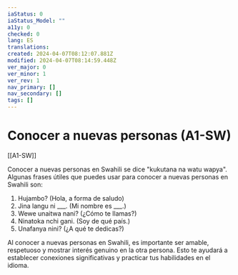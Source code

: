 ```yaml
---
iaStatus: 0
iaStatus_Model: ""
a11y: 0
checked: 0
lang: ES
translations: 
created: 2024-04-07T08:12:07.881Z
modified: 2024-04-07T08:14:59.448Z
ver_major: 0
ver_minor: 1
ver_rev: 1
nav_primary: []
nav_secondary: []
tags: []
---
```

# Conocer a nuevas personas (A1-SW)

[[A1-SW]]

Conocer a nuevas personas en Swahili se dice "kukutana na watu wapya". Algunas frases útiles que puedes usar para conocer a nuevas personas en Swahili son:

1. Hujambo? (Hola, a forma de saludo)
2. Jina langu ni ___. (Mi nombre es ___.)
3. Wewe unaitwa nani? (¿Cómo te llamas?)
4. Ninatoka nchi gani. (Soy de qué país.)
5. Unafanya nini? (¿A qué te dedicas?)

Al conocer a nuevas personas en Swahili, es importante ser amable, respetuoso y mostrar interés genuino en la otra persona. Esto te ayudará a establecer conexiones significativas y practicar tus habilidades en el idioma.
